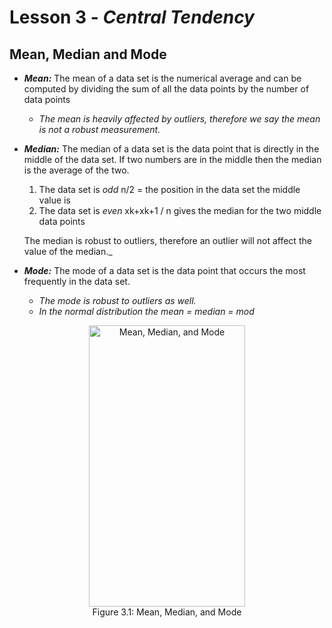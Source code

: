 # Lesson 3 - _Central Tendency_

## Mean, Median and Mode

- **_Mean:_** The mean of a data set is the numerical average and can be computed by dividing the sum of all the 
data points by the number of data points

  -  _The mean is heavily affected by outliers, therefore we say the mean is not a robust measurement._
  
- **_Median:_** The median of a data set is the data point that is directly in the middle of the data set. 
If two numbers are in the middle then the median is the average of the two.
  1. The data set is _odd_ n/2 = the position in the data set the middle value is
  2. The data set is _even_ xk+xk+1 / n gives the median for the two middle data points        
 
   The median is robust to outliers, therefore an outlier will not affect the value of the median._

- **_Mode:_** The mode of a data set is the data point that occurs the most frequently in the data set.

   -  _The mode is robust to outliers as well._    
   -  _In the normal distribution the mean = median = mod_

<p align="center">
    <img align="center" width=250 height=450 alt="Mean, Median, and Mode" src=http://3.bp.blogspot.com/-iMj23TxC41k/U3RqLSxS73I/AAAAAAAABOc/m-RQYJgLrlo/s1600/Untitled.jpg><br/>
Figure 3.1: Mean, Median, and Mode
</p>
